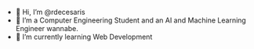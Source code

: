 - 👋 Hi, I’m @rdecesaris
- 👀 I’m a Computer Engineering Student and an AI and Machine Learning Engineer wannabe.
- 🌱 I’m currently learning Web Development
